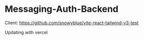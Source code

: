 # Messaging-Auth-Backend

Client: https://github.com/snowyblue/vite-react-tailwind-v3-test

Updating with vercel
